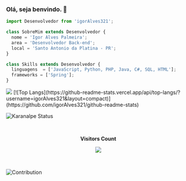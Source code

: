 ### Olá, seja benvindo. 👋

<!--
**igorAlves321/igorAlves321** is a ✨ _special_ ✨ repository because its `README.md` (this file) appears on your GitHub profile.

Here are some ideas to get you started:

- 🔭 I’m currently working on ...
- 🌱 I’m currently learning ...
- 👯 I’m looking to collaborate on ...
- 🤔 I’m looking for help with ...
- 💬 Ask me about ...
- 📫 How to reach me: ...
- 😄 Pronouns: ...
- ⚡ Fun fact: ...
-->
```js
import Desenvolvedor from 'igorAlves321';

class SobreMim extends Desenvolvedor {
  nome = 'Igor Alves Palmeira';
  area = 'Desenvolvedor Back-end';
  local = 'Santo Antonio da Platina - PR';
}

class Skills extends Desenvolvedor {
  linguagens  = ['JavaScript, Python, PHP, Java, C#, SQL, HTML'];
  frameworks = ['Spring'];
}
```      

<p align="left">
  <a href="igorpalmeiraalves@gmail.com" alt="Gmail">
  <img src="https://img.shields.io/badge/-Gmail-FF0000?style=flat-square&labelColor=FF0000&logo=gmail&logoColor=white&link=igorpalmeiraalves@gmail.com" /></a>
 <a>[![Top Langs](https://github-readme-stats.vercel.app/api/top-langs/?username=igorAlves321&layout=compact)](https://github.com/igorAlves321/github-readme-stats) </a>

<a>![Karanalpe Status](https://github-readme-stats.vercel.app/api?username=igorAlves321&show_icons=true) </a>

  <div align="center">
<br><p align="center"><b>Visitors Count</b></p>  
<p align="center"><img align="center" src="https://profile-counter.glitch.me/{igorAlves321}/count.svg"/></p> 
<br></div>

  ![Contribution](https://activity-graph.herokuapp.com/graph?username=igorAlves321&theme=gotham&hide_border=true&area=true)
</p> 
